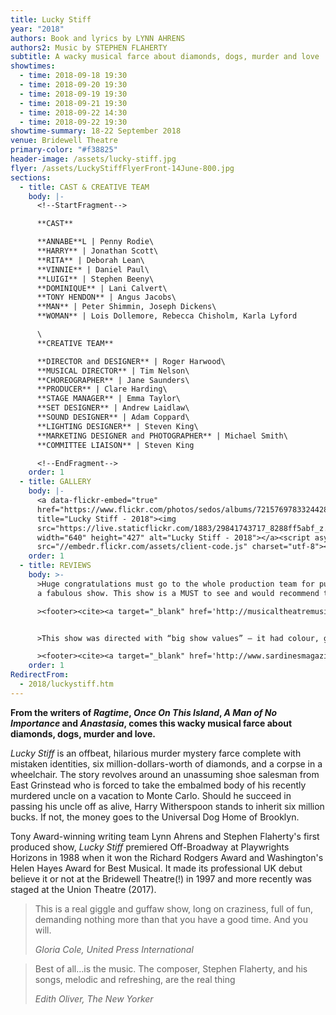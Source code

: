 ```yaml
---
title: Lucky Stiff
year: "2018"
authors: Book and lyrics by LYNN AHRENS
authors2: Music by STEPHEN FLAHERTY
subtitle: A wacky musical farce about diamonds, dogs, murder and love
showtimes:
  - time: 2018-09-18 19:30
  - time: 2018-09-20 19:30
  - time: 2018-09-19 19:30
  - time: 2018-09-21 19:30
  - time: 2018-09-22 14:30
  - time: 2018-09-22 19:30
showtime-summary: 18-22 September 2018
venue: Bridewell Theatre
primary-color: "#f38825"
header-image: /assets/lucky-stiff.jpg
flyer: /assets/LuckyStiffFlyerFront-14June-800.jpg
sections:
  - title: CAST & CREATIVE TEAM
    body: |-
      <!--StartFragment-->

      **CAST**

      **ANNABE**L | Penny Rodie\
      **HARRY** | Jonathan Scott\
      **RITA** | Deborah Lean\
      **VINNIE** | Daniel Paul\
      **LUIGI** | Stephen Beeny\
      **DOMINIQUE** | Lani Calvert\
      **TONY HENDON** | Angus Jacobs\
      **MAN** | Peter Shimmin, Joseph Dickens\
      **WOMAN** | Lois Dollemore, Rebecca Chisholm, Karla Lyford

      \
      **CREATIVE TEAM**

      **DIRECTOR and DESIGNER** | Roger Harwood\
      **MUSICAL DIRECTOR** | Tim Nelson\
      **CHOREOGRAPHER** | Jane Saunders\
      **PRODUCER** | Clare Harding\
      **STAGE MANAGER** | Emma Taylor\
      **SET DESIGNER** | Andrew Laidlaw\
      **SOUND DESIGNER** | Adam Coppard\
      **LIGHTING DESIGNER** | Steven King\
      **MARKETING DESIGNER and PHOTOGRAPHER** | Michael Smith\
      **COMMITTEE LIAISON** | Steven King

      <!--EndFragment-->
    order: 1
  - title: GALLERY
    body: |-
      <a data-flickr-embed="true"
      href="https://www.flickr.com/photos/sedos/albums/72157697833244282"
      title="Lucky Stiff - 2018"><img
      src="https://live.staticflickr.com/1883/29841743717_8288ff5abf_z.jpg"
      width="640" height="427" alt="Lucky Stiff - 2018"></a><script async
      src="//embedr.flickr.com/assets/client-code.js" charset="utf-8"></script>
    order: 1
  - title: REVIEWS
    body: >-
      >Huge congratulations must go to the whole production team for putting on
      a fabulous show. This show is a MUST to see and would recommend to anyone.

      ><footer><cite><a target="_blank" href='http://musicaltheatremusings.co.uk/lucky-stiff'>Lucky Stiff, 2018, Musical Theatre Musings</a></cite></footer>


      >This show was directed with “big show values” – it had colour, glamour, a powerful orchestra, very clever set design and beautifully contrasting performances.

      ><footer><cite><a target="_blank" href='http://www.sardinesmagazine.co.uk/reviews/review.php?REVIEW-Sedos-Lucky%20Stiff%20-%20%E2%98%85%E2%98%85%E2%98%85%E2%98%85&reviewsID=3327'>Lucky Stiff, 2018, Sardines (****)</a></cite></footer>
    order: 1
RedirectFrom:
  - 2018/luckystiff.htm
---
```

**From the writers of *Ragtime*, *Once On This Island*, *A Man of No Importance* and *Anastasia*, comes this wacky musical farce about diamonds, dogs, murder and love.**

*Lucky Stiff* is an offbeat, hilarious murder mystery farce complete with mistaken identities, six million-dollars-worth of diamonds, and a corpse in a wheelchair. The story revolves around an unassuming shoe salesman from East Grinstead who is forced to take the embalmed body of his recently murdered uncle on a vacation to Monte Carlo. Should he succeed in passing his uncle off as alive, Harry Witherspoon stands to inherit six million bucks. If not, the money goes to the Universal Dog Home of Brooklyn.

Tony Award-winning writing team Lynn Ahrens and Stephen Flaherty's first produced show, *Lucky Stiff* premiered Off-Broadway at Playwrights Horizons in 1988 when it won the Richard Rodgers Award and Washington's Helen Hayes Award for Best Musical. It made its professional UK debut believe it or not at the Bridewell Theatre(!) in 1997 and more recently was staged at the Union Theatre (2017).

>This is a real giggle and guffaw show, long on craziness, full of fun, demanding nothing more than that you have a good time. And you will.
><footer><cite>Gloria Cole, United Press International</cite></footer>

>Best of all…is the music. The composer, Stephen Flaherty, and his songs, melodic and refreshing, are the real thing
><footer><cite>Edith Oliver, The New Yorker</cite></footer>